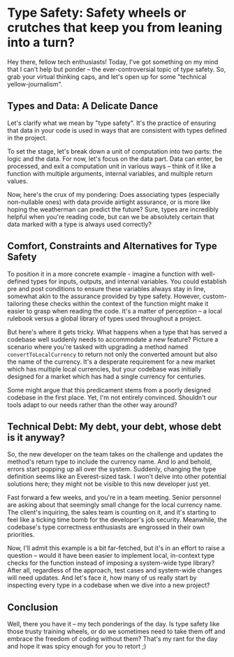 # Type Safety: Safety wheels or crutches that keep you from leaning into a turn?

Hey there, fellow tech enthusiasts! Today, I've got something on my mind that I can't help but ponder – the ever-controversial topic of type safety. So, grab your virtual thinking caps, and let's open up for some "technical yellow-journalism".

## Types and Data: A Delicate Dance

Let's clarify what we mean by "type safety". It's the practice of ensuring that data in your code is used in ways that are consistent with types defined in the project.

To set the stage, let's break down a unit of computation into two parts: the logic and the data. For now, let's focus on the data part. Data can enter, be processed, and exit a computation unit in various ways – think of it like a function with multiple arguments, internal variables, and multiple return values.

Now, here's the crux of my pondering: Does associating types (especially non-nullable ones) with data provide airtight assurance, or is more like hoping the weatherman can predict the future? Sure, types are incredibly helpful when you're reading code, but can we be absolutely certain that data marked with a type is always used correctly?

## Comfort, Constraints and Alternatives for Type Safety

To position it in a more concrete example - imagine a function with well-defined types for inputs, outputs, and internal variables. You could establish pre and post conditions to ensure these variables always stay in line, somewhat akin to the assurance provided by type safety. However, custom-tailoring these checks within the context of the function might make it easier to grasp when reading the code. It's a matter of perception – a local rulebook versus a global library of types used throughout a project.

But here's where it gets tricky. What happens when a type that has served a codebase well suddenly needs to accommodate a new feature? Picture a scenario where you're tasked with upgrading a method named `convertToLocalCurrency` to return not only the converted amount but also the name of the currency. It's a desperate requirement for a new market which has multiple local currencies, but your codebase was initially designed for a market which has had a single currency for centuries.

Some might argue that this predicament stems from a poorly designed codebase in the first place. Yet, I'm not entirely convinced. Shouldn't our tools adapt to our needs rather than the other way around?

## Technical Debt: My debt, your debt, whose debt is it anyway?

So, the new developer on the team takes on the challenge and updates the method's return type to include the currency name. And lo and behold, errors start popping up all over the system. Suddenly, changing the type definition seems like an Everest-sized task. I won't delve into other potential solutions here; they might not be visible to this new developer just yet.

Fast forward a few weeks, and you're in a team meeting. Senior personnel are asking about that seemingly small change for the local currency name. The client's inquiring, the sales team is counting on it, and it's starting to feel like a ticking time bomb for the developer's job security. Meanwhile, the codebase's type correctness enthusiasts are engrossed in their own priorities.

Now, I'll admit this example is a bit far-fetched, but it's in an effort to raise a question – would it have been easier to implement local, in-context type checks for the function instead of imposing a system-wide type library? After all, regardless of the approach, test cases and system-wide changes will need updates. And let's face it, how many of us really start by inspecting every type in a codebase when we dive into a new project?

## Conclusion

Well, there you have it – my tech ponderings of the day. Is type safety like those trusty training wheels, or do we sometimes need to take them off and embrace the freedom of coding without them? That's my rant for the day and hope it was spicy enough for you to retort ;)
